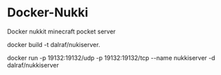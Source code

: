 # Docker-Nukki


Docker nukkit minecraft pocket server

docker build -t dalraf/nukiserver. 

docker run -p 19132:19132/udp -p 19132:19132/tcp --name nukkiserver -d dalraf/nukkiserver
